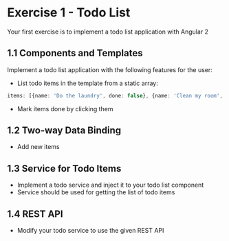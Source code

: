 # Exercise 1 - Todo List

Your first exercise is to implement a todo list application with Angular 2

## 1.1 Components and Templates

Implement a todo list application with the following features for the user:
- List todo items in the template from a static array:

```typescript
items: [{name: 'Do the laundry', done: false}, {name: 'Clean my room', done: false}];
```

- Mark items done by clicking them

## 1.2 Two-way Data Binding

- Add new items

## 1.3 Service for Todo Items

- Implement a todo service and inject it to your todo list component
- Service should be used for getting the list of todo items

## 1.4 REST API

- Modify your todo service to use the given REST API
